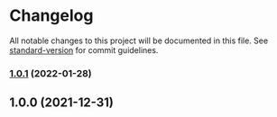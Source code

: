 # Changelog

All notable changes to this project will be documented in this file. See [standard-version](https://github.com/conventional-changelog/standard-version) for commit guidelines.

### [1.0.1](https://github.com/Felix-Icaza/windicss-media-interaction/compare/v1.0.0...v1.0.1) (2022-01-28)

## 1.0.0 (2021-12-31)
